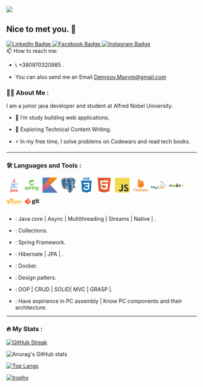 
<div id="header" >
  <img src=https://github.com/Maxym-Denysov/Maxym-Denysov/blob/main/LOGO.png?raw=true"/>
</div>
                                                                                      
## Nice to met you. 👋
                                                                                      
<div id="badges">

                              
  <a href="https://www.linkedin.com/in/maks-denysov-298594235">
    <img src="https://img.shields.io/badge/LinkedIn-blue?style=for-the-badge&logo=linkedin&logoColor=white" alt="LinkedIn Badge"/>
  </a>

  <a href="https://www.facebook.com/profile.php?id=100079473348227">
    <img src="https://img.shields.io/badge/Facebook-blue?style=for-the-badge&logo=facebook&logoColor=white" alt="Facebook Badge"/>
  </a>
<a href="https://www.instagram.com/Maxym.Denysov/">
    <img src="https://img.shields.io/badge/Instagram-orange?style=for-the-badge&logo=Instagram&logoColor=white" alt="Instagram Badge"/>
  </a>

</div>
📫 How to reach me:
                                                                                                                                
- :telephone_receiver: +380970320985 .

- You can also send me an Email Denysov.Maxym@gmail.com
            
 

                                                                                                                         
### :man_technologist: About Me :
                                                                                                                                
I am a junior java developer and student at Alfred Nobel University.
                                                                                                                                
- :telescope: I’m study  building web applications.

- :seedling: Exploring Technical Content Writing.

- :zap: In my free time, I solve problems on Codewars and read tech books.

---

### :hammer_and_wrench: Languages and Tools : 
<div>
  <img src="https://github.com/devicons/devicon/blob/master/icons/java/java-original-wordmark.svg" title="Java" alt="Java" width="40" height="40"/>&nbsp;
  <img src="https://github.com/devicons/devicon/blob/master/icons/spring/spring-original-wordmark.svg" title="Spring" alt="Spring" width="40" height="40"/>&nbsp;
  <img src="https://github.com/devicons/devicon/blob/master/icons/kotlin/kotlin-original.svg" title="Kotlin"  alt="Kotlin" width="40" height="40"/>&nbsp;
  <img src="https://github.com/devicons/devicon/blob/master/icons/postgresql/postgresql-original.svg" title="Postgresql"  alt="Postgresql" width="40" height="40"/>&nbsp;
  <img src="https://github.com/devicons/devicon/blob/master/icons/css3/css3-plain-wordmark.svg"  title="CSS3" alt="CSS" width="40" height="40"/>&nbsp;
  <img src="https://github.com/devicons/devicon/blob/master/icons/html5/html5-original.svg" title="HTML5" alt="HTML" width="40" height="40"/>&nbsp;
  <img src="https://github.com/devicons/devicon/blob/master/icons/javascript/javascript-original.svg" title="JavaScript" alt="JavaScript" width="40" height="40"/>&nbsp;
  <img src="https://github.com/devicons/devicon/blob/master/icons/firebase/firebase-plain-wordmark.svg" title="Firebase" alt="Firebase" width="40" height="40"/>&nbsp;
  <img src="https://github.com/devicons/devicon/blob/master/icons/mysql/mysql-original-wordmark.svg" title="MySQL"  alt="MySQL" width="40" height="40"/>&nbsp;
  <img src="https://github.com/devicons/devicon/blob/master/icons/nodejs/nodejs-original-wordmark.svg" title="NodeJS" alt="NodeJS" width="40" height="40"/>&nbsp;
  <img src="https://github.com/devicons/devicon/blob/master/icons/amazonwebservices/amazonwebservices-plain-wordmark.svg" title="AWS" alt="AWS" width="40" height="40"/>&nbsp;
  <img src="https://github.com/devicons/devicon/blob/master/icons/git/git-original-wordmark.svg" title="Git" **alt="Git" width="40" height="40"/>
</div>    
                                                                                                                                               
- : Java core | Async | Multithreading | Streams | Native |  .
                                                                                                                                        
- : Collections.
                                                                                                                                               
- : Spring Framework.
                                                                                                                                               
- : Hibernate | JPA | .
                                                                                                                                               
- : Docker.
                                                                                                                                               
- : Design patters.
                                                                                                                                               
- : OOP | CRUD | SOLID| MVC | GRASP |.

- : Have expirience in PC assembly | Know PC components and their architecture.
                                                                                                                                
---

### :fire: My Stats :
[![GitHub Streak](http://github-readme-streak-stats.herokuapp.com?user=Maxym-Denysov&theme=monokai-metallian&date_format=M%20j%5B%2C%20Y%5D)](https://git.io/streak-stats)
                                                                                                                                               
 
![Anurag's GitHub stats](https://github-readme-stats.vercel.app/api?username=Maxym-Denysov&show_icons=true&theme=tokyonight)

[![Top Langs](https://github-readme-stats.vercel.app/api/top-langs/?username=Maxym-Denysov&layout=compact&theme=tokyonight)](https://github.com/anuraghazra/github-readme-stats)

[![trophy](https://github-profile-trophy.vercel.app/?username=Maxym-Denysov&theme=onedark)](https://github.com/ryo-ma/github-profile-trophy)

